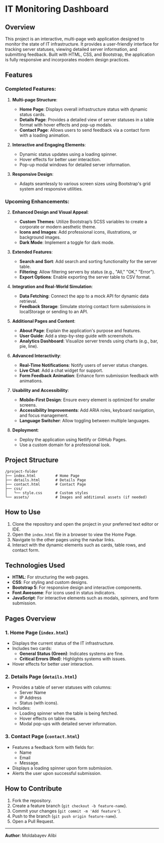 # IT Monitoring Dashboard

## Overview
This project is an interactive, multi-page web application designed to monitor the state of IT infrastructure. It provides a user-friendly interface for tracking server statuses, viewing detailed server information, and submitting feedback. Built with HTML, CSS, and Bootstrap, the application is fully responsive and incorporates modern design practices.

## Features
### Completed Features:
1. **Multi-page Structure**:
   - **Home Page**: Displays overall infrastructure status with dynamic status cards.
   - **Details Page**: Provides a detailed view of server statuses in a table format with hover effects and pop-up modals.
   - **Contact Page**: Allows users to send feedback via a contact form with a loading animation.

2. **Interactive and Engaging Elements**:
   - Dynamic status updates using a loading spinner.
   - Hover effects for better user interaction.
   - Pop-up modal windows for detailed server information.

3. **Responsive Design**:
   - Adapts seamlessly to various screen sizes using Bootstrap's grid system and responsive utilities.

### Upcoming Enhancements:
2. **Enhanced Design and Visual Appeal**:
   - **Custom Themes**: Utilize Bootstrap’s SCSS variables to create a corporate or modern aesthetic theme.
   - **Icons and Images**: Add professional icons, illustrations, or background images.
   - **Dark Mode**: Implement a toggle for dark mode.

3. **Extended Features**:
   - **Search and Sort**: Add search and sorting functionality for the server table.
   - **Filtering**: Allow filtering servers by status (e.g., "All," "OK," "Error").
   - **Export Options**: Enable exporting the server table to CSV format.

4. **Integration and Real-World Simulation**:
   - **Data Fetching**: Connect the app to a mock API for dynamic data retrieval.
   - **Feedback Storage**: Simulate storing contact form submissions in localStorage or sending to an API.

5. **Additional Pages and Content**:
   - **About Page**: Explain the application's purpose and features.
   - **User Guide**: Add a step-by-step guide with screenshots.
   - **Analytics Dashboard**: Visualize server trends using charts (e.g., bar, pie, line).

6. **Advanced Interactivity**:
   - **Real-Time Notifications**: Notify users of server status changes.
   - **Live Chat**: Add a chat widget for support.
   - **Form Feedback Animation**: Enhance form submission feedback with animations.

7. **Usability and Accessibility**:
   - **Mobile-First Design**: Ensure every element is optimized for smaller screens.
   - **Accessibility Improvements**: Add ARIA roles, keyboard navigation, and focus management.
   - **Language Switcher**: Allow toggling between multiple languages.

8. **Deployment**:
   - Deploy the application using Netlify or GitHub Pages.
   - Use a custom domain for a professional look.

## Project Structure
```
/project-folder
├── index.html         # Home Page
├── details.html       # Details Page
├── contact.html       # Contact Page
├── css/
│   └── style.css      # Custom styles
└── assets/            # Images and additional assets (if needed)
```

## How to Use
1. Clone the repository and open the project in your preferred text editor or IDE.
2. Open the `index.html` file in a browser to view the Home Page.
3. Navigate to the other pages using the navbar links.
4. Interact with the dynamic elements such as cards, table rows, and contact form.

## Technologies Used
- **HTML**: For structuring the web pages.
- **CSS**: For styling and custom designs.
- **Bootstrap 5**: For responsive design and interactive components.
- **Font Awesome**: For icons used in status indicators.
- **JavaScript**: For interactive elements such as modals, spinners, and form submission.

## Pages Overview
### 1. Home Page (`index.html`)
- Displays the current status of the IT infrastructure.
- Includes two cards:
  - **General Status (Green)**: Indicates systems are fine.
  - **Critical Errors (Red)**: Highlights systems with issues.
- Hover effects for better user interaction.

### 2. Details Page (`details.html`)
- Provides a table of server statuses with columns:
  - Server Name
  - IP Address
  - Status (with icons).
- Includes:
  - Loading spinner when the table is being fetched.
  - Hover effects on table rows.
  - Modal pop-ups with detailed server information.

### 3. Contact Page (`contact.html`)
- Features a feedback form with fields for:
  - Name
  - Email
  - Message.
- Displays a loading spinner upon form submission.
- Alerts the user upon successful submission.

## How to Contribute
1. Fork the repository.
2. Create a feature branch (`git checkout -b feature-name`).
3. Commit your changes (`git commit -m 'Add feature'`).
4. Push to the branch (`git push origin feature-name`).
5. Open a Pull Request.

---
**Author**: Moldabayev Alibi
